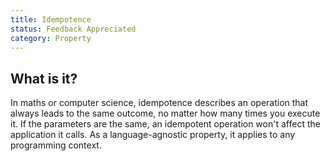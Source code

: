 ```yaml
---
title: Idempotence
status: Feedback Appreciated
category: Property
---
```


## What is it?

In maths or computer science, idempotence describes an operation 
that always leads to the same outcome, no matter how many times you execute it. If the parameters are the same, an idempotent operation won't affect the application it calls. As a language-agnostic property, it applies to any programming context.
